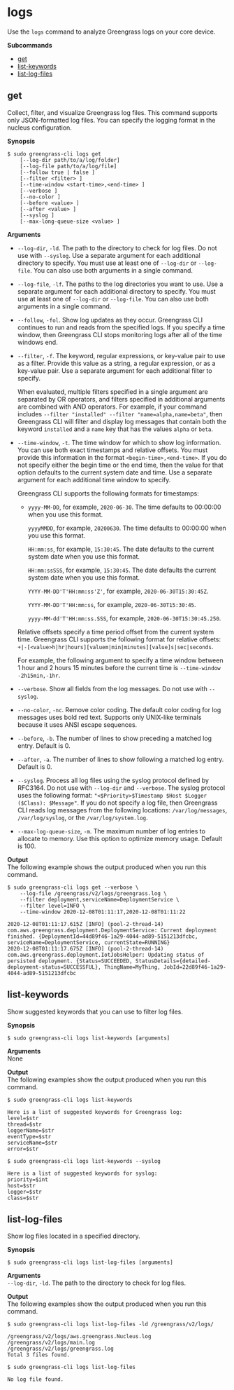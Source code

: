 # logs<a name="gg-cli-logs"></a>

Use the `logs` command to analyze Greengrass logs on your core device\. 

**Subcommands**
+ [get](#logs-get)
+ [list\-keywords](#logs-list-keywords)
+ [list\-log\-files](#logs-list-log-files)

## get<a name="logs-get"></a>

Collect, filter, and visualize Greengrass log files\. This command supports only JSON\-formatted log files\. You can specify the logging format in the nucleus configuration\.

**Synopsis**  

```
$ sudo greengrass-cli logs get
    [--log-dir path/to/a/log/folder]
    [--log-file path/to/a/log/file]
    [--follow true | false ]
    [--filter <filter> ]
    [--time-window <start-time>,<end-time> ]
    [--verbose ]
    [--no-color ]
    [--before <value> ]
    [--after <value> ]
    [--syslog ]
    [--max-long-queue-size <value> ]
```

**Arguments**  
+ `--log-dir`, `-ld`\. The path to the directory to check for log files\. Do not use with `--syslog`\. Use a separate argument for each additional directory to specify\. You must use at least one of `--log-dir` or `--log-file`\. You can also use both arguments in a single command\. 
+ `--log-file`, `-lf`\. The paths to the log directories you want to use\. Use a separate argument for each additional directory to specify\. You must use at least one of `--log-dir` or `--log-file`\. You can also use both arguments in a single command\.
+ `--follow`, `-fol`\. Show log updates as they occur\. Greengrass CLI continues to run and reads from the specified logs\. If you specify a time window, then Greengrass CLI stops monitoring logs after all of the time windows end\.
+ `--filter`, `-f`\. The keyword, regular expressions, or key\-value pair to use as a filter\. Provide this value as a string, a regular expression, or as a key\-value pair\. Use a separate argument for each additional filter to specify\. 

  When evaluated, multiple filters specified in a single argument are separated by OR operators, and filters specified in additional arguments are combined with AND operators\. For example, if your command includes `--filter "installed" --filter "name=alpha,name=beta"`, then Greengrass CLI will filter and display log messages that contain both the keyword `installed` and a `name` key that has the values `alpha` or `beta`\.
+ `--time-window`, `-t`\. The time window for which to show log information\. You can use both exact timestamps and relative offsets\. You must provide this information in the format `<begin-time>,<end-time>`\. If you do not specify either the begin time or the end time, then the value for that option defaults to the current system date and time\. Use a separate argument for each additional time window to specify\. 

  Greengrass CLI supports the following formats for timestamps:
  + `yyyy-MM-DD`, for example, `2020-06-30`\. The time defaults to 00:00:00 when you use this format\.

    `yyyyMMDD`, for example, `20200630`\. The time defaults to 00:00:00 when you use this format\.

    `HH:mm:ss`, for example, `15:30:45`\. The date defaults to the current system date when you use this format\.

    `HH:mm:ssSSS`, for example, `15:30:45`\. The date defaults the current system date when you use this format\.

    `YYYY-MM-DD'T'HH:mm:ss'Z'`, for example, `2020-06-30T15:30:45Z`\.

    `YYYY-MM-DD'T'HH:mm:ss`, for example, `2020-06-30T15:30:45`\. 

    `yyyy-MM-dd'T'HH:mm:ss.SSS`, for example, `2020-06-30T15:30:45.250`\.

  Relative offsets specify a time period offset from the current system time\. Greengrass CLI supports the following format for relative offsets: `+|-[<value>h|hr|hours][valuem|min|minutes][value]s|sec|seconds`\. 

  For example, the following argument to specify a time window between 1 hour and 2 hours 15 minutes before the current time is `--time-window -2h15min,-1hr`\.
+ `--verbose`\. Show all fields from the log messages\. Do not use with `--syslog`\.
+ `--no-color`, `-nc`\. Remove color coding\. The default color coding for log messages uses bold red text\. Supports only UNIX\-like terminals because it uses ANSI escape sequences\.
+ `--before`, `-b`\. The number of lines to show preceding a matched log entry\. Default is 0\.
+ `--after`, `-a`\. The number of lines to show following a matched log entry\. Default is 0\.
+ `--syslog`\. Process all log files using the syslog protocol defined by RFC3164\. Do not use with `--log-dir` and `--verbose`\. The syslog protocol uses the following format: `"<$Priority>$Timestamp $Host $Logger ($Class): $Message"`\. If you do not specify a log file, then Greengrass CLI reads log messages from the following locations: `/var/log/messages`, `/var/log/syslog`, or the `/var/log/system.log`\. 
+ `--max-log-queue-size`, `-m`\. The maximum number of log entries to allocate to memory\. Use this option to optimize memory usage\. Default is 100\.

**Output**  
The following example shows the output produced when you run this command\.  

```
$ sudo greengrass-cli logs get --verbose \
    --log-file /greengrass/v2/logs/greengrass.log \
    --filter deployment,serviceName=DeploymentService \
    --filter level=INFO \
    --time-window 2020-12-08T01:11:17,2020-12-08T01:11:22

2020-12-08T01:11:17.615Z [INFO] (pool-2-thread-14) com.aws.greengrass.deployment.DeploymentService: Current deployment finished. {DeploymentId=44d89f46-1a29-4044-ad89-5151213dfcbc, serviceName=DeploymentService, currentState=RUNNING}
2020-12-08T01:11:17.675Z [INFO] (pool-2-thread-14) com.aws.greengrass.deployment.IotJobsHelper: Updating status of persisted deployment. {Status=SUCCEEDED, StatusDetails={detailed-deployment-status=SUCCESSFUL}, ThingName=MyThing, JobId=22d89f46-1a29-4044-ad89-5151213dfcbc
```

## list\-keywords<a name="logs-list-keywords"></a>

Show suggested keywords that you can use to filter log files\.

**Synopsis**  

```
$ sudo greengrass-cli logs list-keywords [arguments]
```

**Arguments**  
None

**Output**  
The following examples show the output produced when you run this command\.  

```
$ sudo greengrass-cli logs list-keywords

Here is a list of suggested keywords for Greengrass log:
level=$str
thread=$str
loggerName=$str
eventType=$str
serviceName=$str
error=$str
```

```
$ sudo greengrass-cli logs list-keywords --syslog

Here is a list of suggested keywords for syslog:
priority=$int
host=$str
logger=$str
class=$str
```

## list\-log\-files<a name="logs-list-log-files"></a>

Show log files located in a specified directory\.

**Synopsis**  

```
$ sudo greengrass-cli logs list-log-files [arguments]
```

**Arguments**  
`--log-dir`, `-ld`\. The path to the directory to check for log files\. 

**Output**  
The following examples show the output produced when you run this command\.  

```
$ sudo greengrass-cli logs list-log-files -ld /greengrass/v2/logs/

/greengrass/v2/logs/aws.greengrass.Nucleus.log
/greengrass/v2/logs/main.log
/greengrass/v2/logs/greengrass.log
Total 3 files found.
```

```
$ sudo greengrass-cli logs list-log-files

No log file found.
```